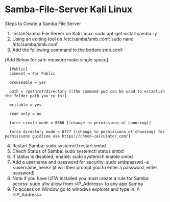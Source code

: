 # Samba-File-Server Kali Linux

Steps to Create a Samba File Server 

1. Install Samba File Server on Kali Linux: sudo apt-get install samba -y
2. Using an editing tool on /etc/samba/smb.conf: sudo nano /etc/samba/smb.conf
3. Add the following command to the bottom smb.conf:
 
  [Add Below for safe measure make single space]
      
      [Public]
      comment = For Public
      
      browseable = yes
      
      path = /path/of/directory [(the command pwd can be used to establish the folder path you're in)] 
      
      writable = yes
      
      read only = no
      
      force create mode = 0666 [(change to permissions of choosing)]
      
      force directory mode = 0777 [(change to permissions of choosing) for permissions guidline use https://chmod-calculator.com/] 

4. Restart Samba: sudo systemctl restart smbd
5. Chech Status of Samba: sudo systemctl status smbd
6. If status is disabled, enable: sudo systemctl enable smbd
7. Add a username and password for security: sudo smbpasswd -a <username_here> (it will then prompt you to enter a password, enter password)
8. Note if you have UFW installed you must create a rule for Samba access: sudo ufw allow from <IP_Address> to any app Samba
9. To access on Window go to winodws explorer and type in: \\\\<IP_Address>
